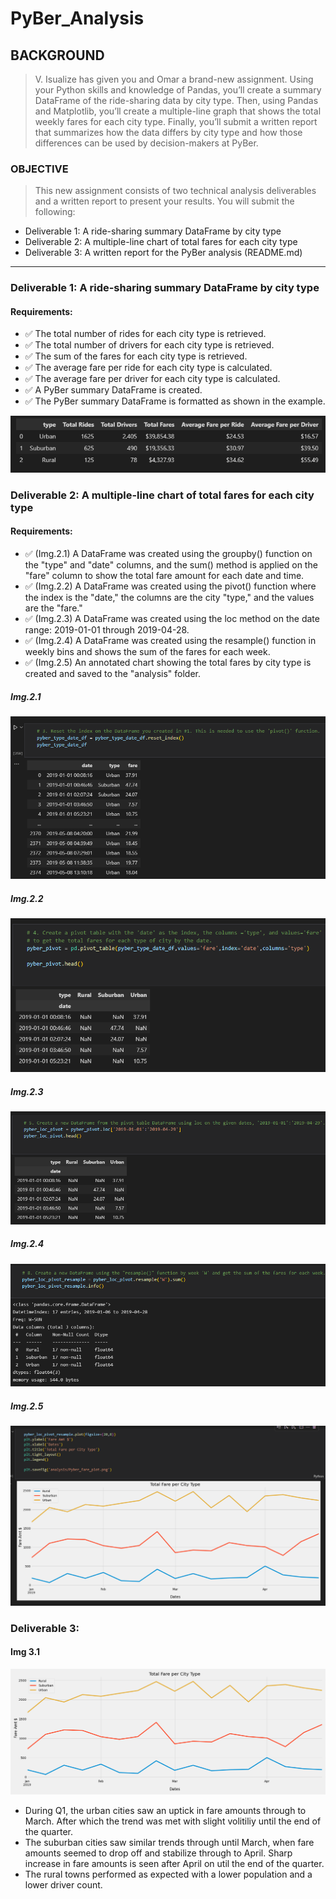 # PyBer_Analysis
## BACKGROUND

> V. Isualize has given you and Omar a brand-new assignment. Using your Python skills and knowledge of Pandas, you’ll create a summary DataFrame of the ride-sharing data by city type. Then, using Pandas and Matplotlib, you’ll create a multiple-line graph that shows the total weekly fares for each city type. Finally, you’ll submit a written report that summarizes how the data differs by city type and how those differences can be used by decision-makers at PyBer.

### OBJECTIVE

>This new assignment consists of two technical analysis deliverables and a written report to present your results. 
> You will submit the following:

- Deliverable 1: A ride-sharing summary DataFrame by city type
- Deliverable 2: A multiple-line chart of total fares for each city type
- Deliverable 3: A written report for the PyBer analysis (README.md)

---

### Deliverable 1: A ride-sharing summary DataFrame by city type

#### Requirements:
- :white_check_mark: The total number of rides for each city type is retrieved. 
- :white_check_mark: The total number of drivers for each city type is retrieved. 
- :white_check_mark: The sum of the fares for each city type is retrieved. 
- :white_check_mark: The average fare per ride for each city type is calculated. 
- :white_check_mark: The average fare per driver for each city type is calculated. 
- :white_check_mark: A PyBer summary DataFrame is created.
- :white_check_mark: The PyBer summary DataFrame is formatted as shown in the example. 

![This is an image](https://github.com/jcaraway-na/PyBer_Analysis/blob/main/Resources/pyber_summary_dataframe.png)

### Deliverable 2: A multiple-line chart of total fares for each city type

#### Requirements:
- :white_check_mark: (Img.2.1) A DataFrame was created using the groupby() function on the "type" and "date" columns, and the sum() method is applied on the "fare" column to show the total fare amount for each date and time. 
- :white_check_mark: (Img.2.2) A DataFrame was created using the pivot() function where the index is the "date," the columns are the city "type," and the values are the "fare." 
- :white_check_mark: (Img.2.3) A DataFrame was created using the loc method on the date range: 2019-01-01 through 2019-04-28. 
- :white_check_mark: (Img.2.4) A DataFrame was created using the resample() function in weekly bins and shows the sum of the fares for each week. 
- :white_check_mark: (Img.2.5) An annotated chart showing the total fares by city type is created and saved to the "analysis" folder. 


##### Img.2.1

![This is an image](https://github.com/jcaraway-na/PyBer_Analysis/blob/main/Resources/pyber_dataframe_groupby.png)

##### Img.2.2

![This is an image](https://github.com/jcaraway-na/PyBer_Analysis/blob/main/Resources/pyber_pivot_dataframe.png)

##### Img.2.3

![This is an image](https://github.com/jcaraway-na/PyBer_Analysis/blob/main/Resources/pyber_dataframe_loc.png)

##### Img.2.4

![This is an image](https://github.com/jcaraway-na/PyBer_Analysis/blob/main/Resources/pyber_dataframe_resample.png)

##### Img.2.5

![This is an image](https://github.com/jcaraway-na/PyBer_Analysis/blob/main/Resources/pyber_linechart1.png)

### Deliverable 3:

#### Img 3.1
![This is an image](https://github.com/jcaraway-na/PyBer_Analysis/blob/main/analysis/Pyber_fare_plot.png)

- During Q1, the urban cities saw an uptick in fare amounts through to March. After which the trend was met with slight volitiliy until the end of the quarter.
- The suburban cities saw similar trends through until March, when fare amounts seemed to drop off and stabilize through to April. Sharp increase in fare amounts is seen after April on util the end of the quarter.
- The rural towns performed as expected with a lower population and a lower driver count.
